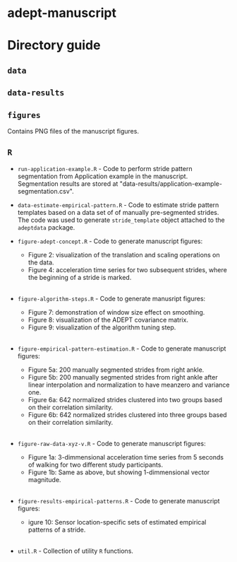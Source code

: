 # adept-manuscript

# Directory guide 

## `data`

## `data-results`

## `figures` 

Contains PNG files of the manuscript figures. 

## `R`

- `run-application-example.R` - Code to perform stride pattern segmentation from Application example in the manuscript.  Segmentation results are stored at "data-results/application-example-segmentation.csv".

- `data-estimate-empirical-pattern.R` - Code to estimate stride pattern templates based on a data set of of manually pre-segmented strides. The code was used to generate `stride_template` object attached to the `adeptdata` package. 

- `figure-adept-concept.R` - Code to generate manuscript figures: 
    - Figure 2: visualization of the translation and scaling operations on the data. 
    - Figure 4: acceleration time series for two subsequent strides, where the beginning of a stride is marked. <br/><br/>
    
- `figure-algorithm-steps.R` - Code to generate manusript figures: 
    - Figure 7: demonstration of window size effect on smoothing. 
    - Figure 8: visualization of the ADEPT covariance matrix. 
    - Figure 9: visualization of the algorithm tuning step.<br/><br/>
    
- `figure-empirical-pattern-estimation.R` - Code to generate manuscript figures: 
    - Figure 5a: 200 manually segmented strides from right ankle. 
    - Figure 5b: 200 manually segmented strides from right ankle after linear interpolation and normalization to have meanzero and variance one.
    - Figure 6a: 642 normalized strides clustered into two groups based on their correlation similarity. 
    - Figure 6b: 642 normalized strides clustered into three groups based on their correlation similarity. <br/><br/>

- `figure-raw-data-xyz-v.R` - Code to generate manuscript figures: 
    - Figure 1a: 3-dimmensional acceleration time series from 5 seconds of walking for two different study participants. 
    - Figure 1b: Same as above, but showing 1-dimmensional vector magnitude. <br/><br/>
    
- `figure-results-empirical-patterns.R` - Code to generate manuscript figures: 
    - igure 10: Sensor location-specific sets of estimated empirical patterns of a stride. <br/><br/>
    
- `util.R` - Collection of utility `R` functions. 

